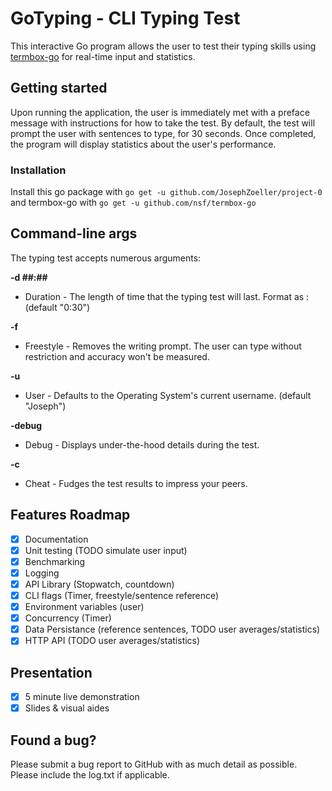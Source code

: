 # GoTyping - CLI Typing Test
This interactive Go program allows the user to test their typing skills using [termbox-go](https://github.com/nsf/termbox-go) for real-time input and statistics.

## Getting started
Upon running the application, the user is immediately met with a preface message with instructions for how to take the test. By default, the test will prompt the user with sentences to type, for 30 seconds. Once completed, the program will display statistics about the user's performance.

### Installation
Install this go package with `go get -u github.com/JosephZoeller/project-0` and termbox-go with `go get -u github.com/nsf/termbox-go`

## Command-line args
The typing test accepts numerous arguments:

**-d ##:##**

  * Duration - The length of time that the typing test will last. Format as <Minutes>:<Seconds> (default "0:30")

**-f**

  * Freestyle - Removes the writing prompt. The user can type without restriction and accuracy won't be measured.

**-u <name>**

  * User - Defaults to the Operating System's current username. (default "Joseph")

**-debug**

  * Debug - Displays under-the-hood details during the test.

**-c**   

  * Cheat - Fudges the test results to impress your peers.

## Features Roadmap
- [x] Documentation
- [x] Unit testing (TODO simulate user input)
- [x] Benchmarking
- [x] Logging
- [X] API Library (Stopwatch, countdown)
- [x] CLI flags (Timer, freestyle/sentence reference)
- [x] Environment variables (user)
- [x] Concurrency (Timer)
- [x] Data Persistance (reference sentences, TODO user averages/statistics)
- [x] HTTP API (TODO user averages/statistics)

## Presentation
- [x] 5 minute live demonstration
- [x] Slides & visual aides

## Found a bug?

Please submit a bug report to GitHub with as much detail as possible. Please include the log.txt if applicable.
